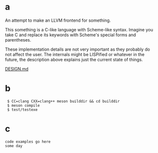 # a
An attempt to make an LLVM frontend for something.

This something is a C-like language with Scheme-like syntax.
Imagine you take C and replace its keywords with Scheme's
special forms and parentheses.

These implementation details are not very important as they probably
do not affect the user. The internals might be LISPified or whatever
in the future, the description above explains just the current state of things.

[DESIGN.md](./DESIGN.md)

# b

```console
 $ CC=clang CXX=clang++ meson builddir && cd builddir
 $ meson compile
 $ test/testexe
```

# c

```
code examples go here
some day
```
